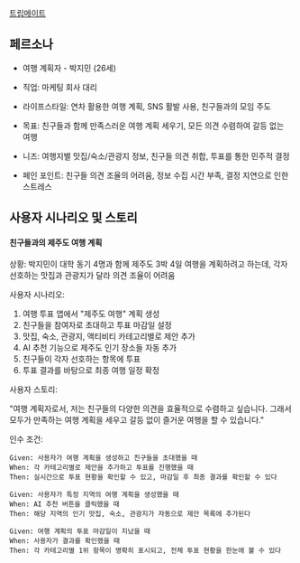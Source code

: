 [트립메이트](https://chimerical-cat-262332.netlify.app/)

## 페르소나

- 여행 계획자 - 박지민 (26세)

- 직업: 마케팅 회사 대리

- 라이프스타일: 연차 활용한 여행 계획, SNS 활발 사용, 친구들과의 모임 주도

- 목표: 친구들과 함께 만족스러운 여행 계획 세우기, 모든 의견 수렴하여 갈등 없는 여행

- 니즈: 여행지별 맛집/숙소/관광지 정보, 친구들 의견 취합, 투표를 통한 민주적 결정

- 페인 포인트: 친구들 의견 조율의 어려움, 정보 수집 시간 부족, 결정 지연으로 인한 스트레스

## 사용자 시나리오 및 스토리

#### 친구들과의 제주도 여행 계획

상황: 박지민이 대학 동기 4명과 함께 제주도 3박 4일 여행을 계획하려고 하는데, 각자 선호하는 맛집과 관광지가 달라 의견 조율이 어려움

사용자 시나리오:

1. 여행 투표 앱에서 "제주도 여행" 계획 생성
2. 친구들을 참여자로 초대하고 투표 마감일 설정
3. 맛집, 숙소, 관광지, 액티비티 카테고리별로 제안 추가
4. AI 추천 기능으로 제주도 인기 장소들 자동 추가
5. 친구들이 각자 선호하는 항목에 투표
6. 투표 결과를 바탕으로 최종 여행 일정 확정

사용자 스토리:

"여행 계획자로서, 저는 친구들의 다양한 의견을 효율적으로 수렴하고 싶습니다. 그래서 모두가 만족하는 여행 계획을 세우고 갈등 없이 즐거운 여행을 할 수 있습니다."

인수 조건:

```
Given: 사용자가 여행 계획을 생성하고 친구들을 초대했을 때
When: 각 카테고리별로 제안을 추가하고 투표를 진행했을 때
Then: 실시간으로 투표 현황을 확인할 수 있고, 마감일 후 최종 결과를 확인할 수 있다

Given: 사용자가 특정 지역의 여행 계획을 생성했을 때
When: AI 추천 버튼을 클릭했을 때
Then: 해당 지역의 인기 맛집, 숙소, 관광지가 자동으로 제안 목록에 추가된다

Given: 여행 계획의 투표 마감일이 지났을 때
When: 사용자가 결과를 확인했을 때
Then: 각 카테고리별 1위 항목이 명확히 표시되고, 전체 투표 현황을 한눈에 볼 수 있다
```
